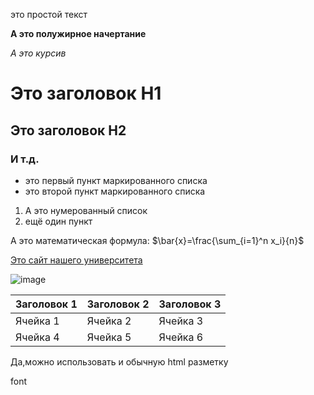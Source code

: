 это простой текст 

**А это полужирное начертание**

*А это курсив*

# Это заголовок H1

## Это заголовок H2

### И т.д.

- это первый пункт маркированного списка
- это второй пункт маркированного списка

1. А это нумерованный список
2. ещё один пункт

А это математическая формула: $\bar{x}=\frac{\sum_{i=1}^n x_i}{n}$

[Это сайт нашего университета](http://mguu.ru)

![image](https://cdn.bfm.ru/news/photopreviewextralarge/2024/01/17/vlozhit.jpg)

| Заголовок 1 | Заголовок 2 | Заголовок 3 |
| ----------- | ----------- | ----------- |
| Ячейка 1 | Ячейка 2 | Ячейка 3 | 
| Ячейка 4 | Ячейка 5 | Ячейка 6 | 

<p <align=center>Да,можно использовать и обычную html разметку</p>font</p>
